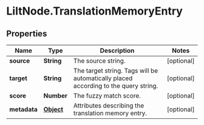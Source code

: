 # LiltNode.TranslationMemoryEntry

## Properties

Name | Type | Description | Notes
------------ | ------------- | ------------- | -------------
**source** | **String** | The source string. | [optional] 
**target** | **String** | The target string. Tags will be automatically placed according to the query string. | [optional] 
**score** | **Number** | The fuzzy match score. | [optional] 
**metadata** | [**Object**](.md) | Attributes describing the translation memory entry. | [optional] 


